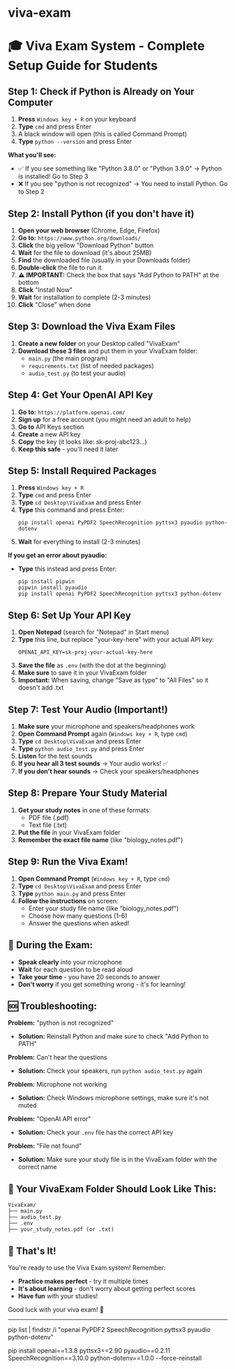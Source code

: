 # viva-exam
# 🎓 Viva Exam System - Complete Setup Guide for Students

## Step 1: Check if Python is Already on Your Computer

1. **Press** `Windows key + R` on your keyboard
2. **Type** `cmd` and press Enter
3. A black window will open (this is called Command Prompt)
4. **Type** `python --version` and press Enter

**What you'll see:**
- ✅ If you see something like "Python 3.8.0" or "Python 3.9.0" → Python is installed! Go to Step 3
- ❌ If you see "python is not recognized" → You need to install Python. Go to Step 2

## Step 2: Install Python (if you don't have it)

1. **Open your web browser** (Chrome, Edge, Firefox)
2. **Go to:** `https://www.python.org/downloads/`
3. **Click** the big yellow "Download Python" button
4. **Wait** for the file to download (it's about 25MB)
5. **Find** the downloaded file (usually in your Downloads folder)
6. **Double-click** the file to run it
7. **⚠️ IMPORTANT:** Check the box that says "Add Python to PATH" at the bottom
8. **Click** "Install Now"
9. **Wait** for installation to complete (2-3 minutes)
10. **Click** "Close" when done

## Step 3: Download the Viva Exam Files

1. **Create a new folder** on your Desktop called "VivaExam"
2. **Download these 3 files** and put them in your VivaExam folder:
   - `main.py` (the main program)
   - `requirements.txt` (list of needed packages)
   - `audio_test.py` (to test your audio)

## Step 4: Get Your OpenAI API Key

1. **Go to:** `https://platform.openai.com/`
2. **Sign up** for a free account (you might need an adult to help)
3. **Go to** API Keys section
4. **Create** a new API key
5. **Copy** the key (it looks like: sk-proj-abc123...)
6. **Keep this safe** - you'll need it later

## Step 5: Install Required Packages

1. **Press** `Windows key + R`
2. **Type** `cmd` and press Enter
3. **Type** `cd Desktop\VivaExam` and press Enter
4. **Type** this command and press Enter:
   ```
   pip install openai PyPDF2 SpeechRecognition pyttsx3 pyaudio python-dotenv
   ```
5. **Wait** for everything to install (2-3 minutes)

**If you get an error about pyaudio:**
- **Type** this instead and press Enter:
  ```
  pip install pipwin
  pipwin install pyaudio
  pip install openai PyPDF2 SpeechRecognition pyttsx3 python-dotenv
  ```

## Step 6: Set Up Your API Key

1. **Open Notepad** (search for "Notepad" in Start menu)
2. **Type** this line, but replace "your-key-here" with your actual API key:
   ```
   OPENAI_API_KEY=sk-proj-your-actual-key-here
   ```
3. **Save the file** as `.env` (with the dot at the beginning)
4. **Make sure** to save it in your VivaExam folder
5. **Important:** When saving, change "Save as type" to "All Files" so it doesn't add .txt

## Step 7: Test Your Audio (Important!)

1. **Make sure** your microphone and speakers/headphones work
2. **Open Command Prompt** again (`Windows key + R`, type `cmd`)
3. **Type** `cd Desktop\VivaExam` and press Enter
4. **Type** `python audio_test.py` and press Enter
5. **Listen** for the test sounds
6. **If you hear all 3 test sounds** → Your audio works! ✅
7. **If you don't hear sounds** → Check your speakers/headphones

## Step 8: Prepare Your Study Material

1. **Get your study notes** in one of these formats:
   - PDF file (.pdf)
   - Text file (.txt)
2. **Put the file** in your VivaExam folder
3. **Remember the exact file name** (like "biology_notes.pdf")

## Step 9: Run the Viva Exam!

1. **Open Command Prompt** (`Windows key + R`, type `cmd`)
2. **Type** `cd Desktop\VivaExam` and press Enter
3. **Type** `python main.py` and press Enter
4. **Follow the instructions** on screen:
   - Enter your study file name (like "biology_notes.pdf")
   - Choose how many questions (1-6)
   - Answer the questions when asked!

## 🎤 During the Exam:

- **Speak clearly** into your microphone
- **Wait** for each question to be read aloud
- **Take your time** - you have 20 seconds to answer
- **Don't worry** if you get something wrong - it's for learning!

## 🆘 Troubleshooting:

**Problem:** "python is not recognized"
- **Solution:** Reinstall Python and make sure to check "Add Python to PATH"

**Problem:** Can't hear the questions
- **Solution:** Check your speakers, run `python audio_test.py` again

**Problem:** Microphone not working
- **Solution:** Check Windows microphone settings, make sure it's not muted

**Problem:** "OpenAI API error"
- **Solution:** Check your `.env` file has the correct API key

**Problem:** "File not found"
- **Solution:** Make sure your study file is in the VivaExam folder with the correct name

## 📁 Your VivaExam Folder Should Look Like This:
```
VivaExam/
├── main.py
├── audio_test.py
├── .env
├── your_study_notes.pdf (or .txt)
```

## 🎉 That's It!

You're ready to use the Viva Exam system! Remember:
- **Practice makes perfect** - try it multiple times
- **It's about learning** - don't worry about getting perfect scores
- **Have fun** with your studies!

Good luck with your viva exam! 🌟

----------------------------
pip list | findstr /i "openai PyPDF2 SpeechRecognition pyttsx3 pyaudio python-dotenv"

pip install openai==1.3.8 pyttsx3==2.90 pyaudio==0.2.11 SpeechRecognition==3.10.0 python-dotenv==1.0.0 --force-reinstall